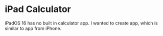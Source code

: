 # iPad Calculator
iPadOS 16 has no built in calculator app. I wanted to create app, which is similar to app from iPhone.
